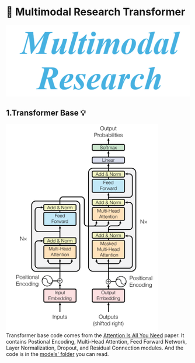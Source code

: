 # :rocket: Multimodal Research Transformer

![model architecture](assets/multimodal_research.jpg)

## 1.Transformer Base :bulb:

![model architecture](assets/base/model_architecture.jpg)  
Transformer base code comes from the [Attention Is All You Need](https://arxiv.org/pdf/1706.03762v7) paper. It contains Postional Encoding, Multi-Head Attention, Feed Forward Network, Layer Normalization, Dropout, and Residual Connection modules. And the code is in the [models' folder](transformer/base/models) you can read.  
